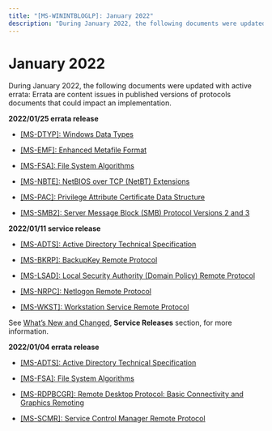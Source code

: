 ```yaml
---
title: "[MS-WININTBLOGLP]: January 2022"
description: "During January 2022, the following documents were updated with active errata: Errata are content issues in published versions of protocols"
---
```


# January 2022

<p>During January 2022, the following documents were updated
with active errata: Errata are content issues in published versions of
protocols documents that could impact an implementation.</p>
<p><b>2022/01/25 errata
release</b></p>
<ul><li><p><span><span><span>  
</span></span></span><span><a href="https://docs.microsoft.com/en-us/openspecs/windows_protocols/ms-winerrata/11dc2169-6fd7-44a1-b5ac-d8ffed66f39b">[MS-DTYP]:
Windows Data Types</a></span><b></b></p>
</li><li><p><span><span><span>  
</span></span></span><span><a href="https://docs.microsoft.com/en-us/openspecs/windows_protocols/ms-winerrata/18bfa55b-08ac-4e06-bc2b-2f6aa6032b7e">[MS-EMF]:
Enhanced Metafile Format</a></span><b></b></p>
</li><li><p><span><span><span>  
</span></span></span><span><a href="https://docs.microsoft.com/en-us/openspecs/windows_protocols/ms-winerrata/78a1a199-26c9-42e6-a3ac-4d3ee71dc69b">[MS-FSA]:
File System Algorithms</a></span><b></b></p>
</li><li><p><span><span><span>  
</span></span></span><span><a href="https://docs.microsoft.com/en-us/openspecs/windows_protocols/ms-winerrata/4015a89c-e48c-4d9b-819d-4da2bc2a64f7">[MS-NBTE]:
NetBIOS over TCP (NetBT) Extensions</a></span><b></b></p>
</li><li><p><span><span><span>  
</span></span></span><span><a href="https://docs.microsoft.com/en-us/openspecs/windows_protocols/ms-winerrata/54e7d766-95ed-4e47-bae3-0904176b5958">[MS-PAC]:
Privilege Attribute Certificate Data Structure</a></span><b></b></p>
</li><li><p><span><span><span>  
</span></span></span><span><a href="https://docs.microsoft.com/en-us/openspecs/windows_protocols/ms-winerrata/2cdafcfa-ce51-426a-9678-630a505a1a35">[MS-SMB2]:
Server Message Block (SMB) Protocol Versions 2 and 3</a></span></p>
</li></ul><p><b>2022/01/11 service
release</b></p>
<ul><li><p><span><span><span><span>  
</span></span></span></span><span><a href="https://docs.microsoft.com/en-us/openspecs/windows_protocols/ms-winerrata/fe563333-6e4f-4198-9bf5-741a523cd0d7">[MS-ADTS]:
Active Directory Technical Specification</a></span><span><span></span></span></p>
</li><li><p><span><span><span>  
</span></span></span><span><a href="https://docs.microsoft.com/en-us/openspecs/windows_protocols/ms-winerrata/65bfd84e-4e8e-4113-a9cc-18acc0359447">[MS-BKRP]:
BackupKey Remote Protocol</a></span></p>
</li><li><p><span><span><span>  
</span></span></span><span><a href="https://docs.microsoft.com/en-us/openspecs/windows_protocols/ms-winerrata/a8fad54f-b56a-4646-a99b-c58478ec3761">[MS-LSAD]:
Local Security Authority (Domain Policy) Remote Protocol</a></span></p>
</li><li><p><span><span><span>  
</span></span></span><span><a href="https://docs.microsoft.com/en-us/openspecs/windows_protocols/ms-winerrata/69ffd0ac-a0dd-49f2-96ad-6720441b0a93">[MS-NRPC]:
Netlogon Remote Protocol</a></span></p>
</li><li><p><span><span><span>  
</span></span></span><span><a href="https://docs.microsoft.com/en-us/openspecs/windows_protocols/ms-winerrata/f0b7bcfb-7b01-47c1-88ae-afd152525df2">[MS-WKST]:
Workstation Service Remote Protocol</a></span></p>
</li></ul><p>See <span><a href="/openspecs/windows_protocols/MS-WINPROTLP/e168a474-7de2-421c-b460-91adf87692a3">What’s
New and Changed</a></span>, <b>Service
Releases</b> section, for more information. <b></b></p>
<p><b>2022/01/04 errata
release</b></p>
<ul><li><p><span><span><span>  
</span></span></span><span><a href="https://docs.microsoft.com/en-us/openspecs/windows_protocols/ms-winerrata/fe563333-6e4f-4198-9bf5-741a523cd0d7">[MS-ADTS]:
Active Directory Technical Specification</a></span></p>
</li><li><p><span><span><span>  
</span></span></span><span><a href="https://docs.microsoft.com/en-us/openspecs/windows_protocols/ms-winerrata/78a1a199-26c9-42e6-a3ac-4d3ee71dc69b">[MS-FSA]:
File System Algorithms</a></span></p>
</li><li><p><span><span><span>  
</span></span></span><span><a href="https://docs.microsoft.com/en-us/openspecs/windows_protocols/ms-winerrata/a837c4b6-d2c1-4833-9d0a-e83744882959">[MS-RDPBCGR]:
Remote Desktop Protocol: Basic Connectivity and Graphics Remoting</a></span></p>
</li><li><p><span><span><span>  
</span></span></span><span><a href="https://docs.microsoft.com/en-us/openspecs/windows_protocols/ms-winerrata/8f479518-dba5-445c-849b-940d7c6bcf5a">[MS-SCMR]:
Service Control Manager Remote Protocol</a></span></p>
</li></ul>
                